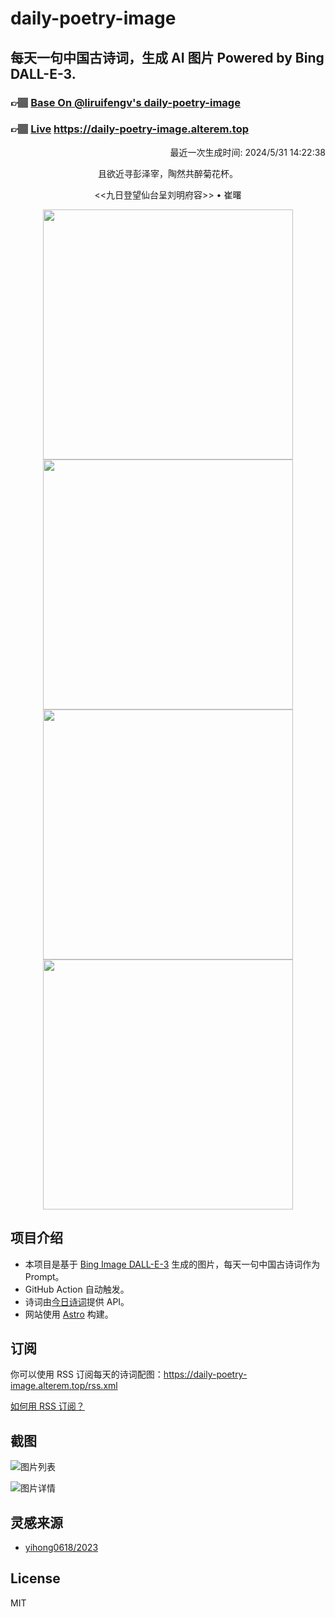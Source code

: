 
# daily-poetry-image

## 每天一句中国古诗词，生成 AI 图片 Powered by Bing DALL-E-3.

### 👉🏽 [Base On @liruifengv's daily-poetry-image](https://github.com/liruifengv/daily-poetry-image)

### 👉🏽 [Live](https://daily-poetry-image.alterem.top/) https://daily-poetry-image.alterem.top

<p align="right">
  最近一次生成时间: 2024/5/31 14:22:38
</p>
<p align="center">
且欲近寻彭泽宰，陶然共醉菊花杯。
</p>
<p align="center">
<<九日登望仙台呈刘明府容>> • 崔曙
</p>
<p align="center">
<img src="https://tse1.mm.bing.net/th/id/OIG2.3HwohdckyZO91vR77FpJ" height="400" width="400" />
<img src="https://tse2.mm.bing.net/th/id/OIG2.6t5bIcHBjSIYgKoAkYBh" height="400" width="400" />
<img src="https://tse3.mm.bing.net/th/id/OIG2.SscHnA36HbWeys5NzZ8W" height="400" width="400" />
<img src="https://tse4.mm.bing.net/th/id/OIG2.7PpZLC_dWku9f.fZhsW5" height="400" width="400" />
</p>

## 项目介绍

-   本项目是基于 [Bing Image DALL-E-3](https://www.bing.com/images/create) 生成的图片，每天一句中国古诗词作为 Prompt。
-   GitHub Action 自动触发。
-   诗词由[今日诗词](https://www.jinrishici.com/)提供 API。
-   网站使用 [Astro](https://astro.build) 构建。

## 订阅

你可以使用 RSS 订阅每天的诗词配图：https://daily-poetry-image.alterem.top/rss.xml

[如何用 RSS 订阅？](https://zhuanlan.zhihu.com/p/55026716)

## 截图

![图片列表](./screenshots/Snipaste_2023-12-28_21-00-26.png)

![图片详情](./screenshots/Snipaste_2023-12-28_21-00-53.png)

## 灵感来源

-   [yihong0618/2023](https://github.com/yihong0618/2023)

## License

MIT
